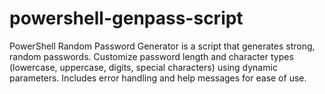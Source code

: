 # powershell-genpass-script
PowerShell Random Password Generator is a script that generates strong, random passwords. Customize password length and character types (lowercase, uppercase, digits, special characters) using dynamic parameters. Includes error handling and help messages for ease of use.
